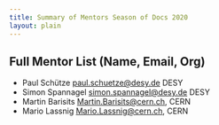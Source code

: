 ```yaml
---
title: Summary of Mentors Season of Docs 2020
layout: plain
---
```


## Full Mentor List (Name, Email, Org)

* Paul Schütze [paul.schuetze@desy.de](mailto:paul.schuetze@desy.de) DESY
* Simon Spannagel [simon.spannagel@desy.de](mailto:simon.spannagel@desy.de) DESY
* Martin Barisits [Martin.Barisits@cern.ch](mailto:Martin.Barisits@cern.ch), CERN
* Mario Lassnig [Mario.Lassnig@cern.ch](mailto:Mario.Lassnig@cern.ch), CERN
